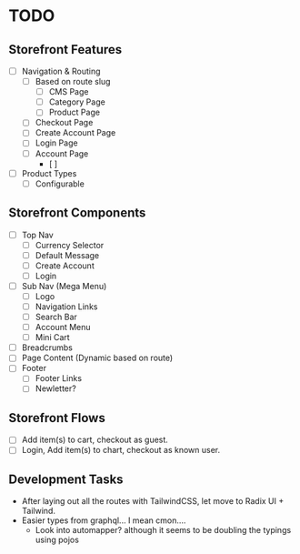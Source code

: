 # TODO

## Storefront Features
-   [ ] Navigation & Routing
    -   [ ] Based on route slug
        -   [ ] CMS Page    
        -   [ ] Category Page
        -   [ ] Product Page
    -   [ ] Checkout Page
    -   [ ] Create Account Page
    -   [ ] Login Page
    -   [ ] Account Page
        -   [ ] 
-   [ ] Product Types
    -   [ ] Configurable

## Storefront Components

-   [ ] Top Nav
    -   [ ] Currency Selector
    -   [ ] Default Message
    -   [ ] Create Account
    -   [ ] Login
-   [ ] Sub Nav (Mega Menu)
    -   [ ] Logo
    -   [ ] Navigation Links
    -   [ ] Search Bar
    -   [ ] Account Menu
    -   [ ] Mini Cart
-   [ ] Breadcrumbs
-   [ ] Page Content (Dynamic based on route)
-   [ ] Footer
    -   [ ] Footer Links
    -   [ ] Newletter?

## Storefront Flows
- [ ] Add item(s) to cart, checkout as guest.
- [ ] Login, Add item(s) to chart, checkout as known user.

## Development Tasks

-   After laying out all the routes with TailwindCSS, let move to Radix UI + Tailwind.
-   Easier types from graphql... I mean cmon....
    -   Look into automapper? although it seems to be doubling the typings using pojos
